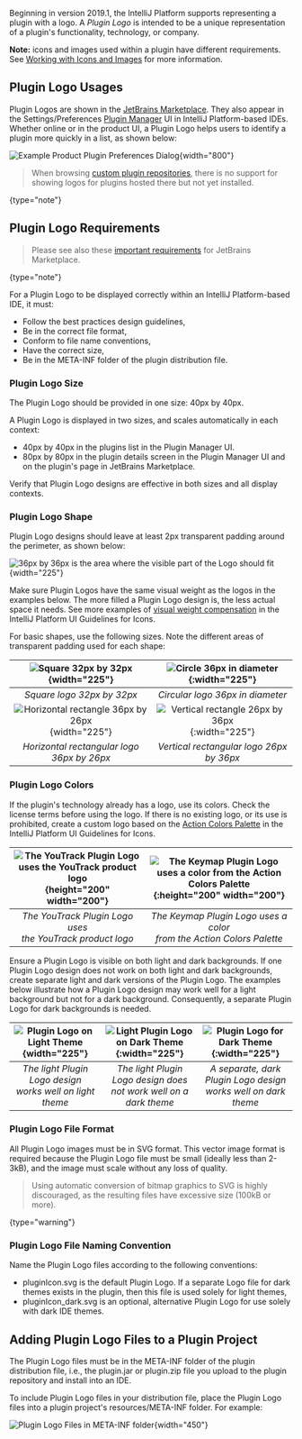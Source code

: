 [//]: # (title: Plugin Logo)

<!-- Copyright 2000-2022 JetBrains s.r.o. and other contributors. Use of this source code is governed by the Apache 2.0 license that can be found in the LICENSE file. -->

Beginning in version 2019.1, the IntelliJ Platform supports representing a plugin with a logo.
A _Plugin Logo_ is intended to be a unique representation of a plugin's functionality, technology, or company.

**Note:** icons and images used within a plugin have different requirements.
See [Working with Icons and Images](work_with_icons_and_images.md) for more information.

## Plugin Logo Usages
Plugin Logos are shown in the [JetBrains Marketplace](https://plugins.jetbrains.com).
They also appear in the Settings/Preferences [Plugin Manager](https://www.jetbrains.com/help/idea/managing-plugins.html) UI in IntelliJ Platform-based IDEs.
Whether online or in the product UI, a Plugin Logo helps users to identify a plugin more quickly in a list, as shown below:

![Example Product Plugin Preferences Dialog](plugin_prefs.png){width="800"}

> When browsing [custom plugin repositories](custom_plugin_repository.md), there is no support for showing logos for plugins hosted there but not yet installed.
>
{type="note"}

## Plugin Logo Requirements

> Please see also these [important requirements](https://plugins.jetbrains.com/docs/marketplace/plugin-overview-page.html#plugin-logo) for JetBrains Marketplace.
>
{type="note"}

For a Plugin Logo to be displayed correctly within an IntelliJ Platform-based IDE, it must:
* Follow the best practices design guidelines,
* Be in the correct file format,
* Conform to file name conventions,
* Have the correct size,
* Be in the <path>META-INF</path> folder of the plugin distribution file.

### Plugin Logo Size
The Plugin Logo should be provided in one size: 40px by 40px.

A Plugin Logo is displayed in two sizes, and scales automatically in each context:
* 40px by 40px in the plugins list in the Plugin Manager UI.
* 80px by 80px in the plugin details screen in the Plugin Manager UI and on the plugin's page in JetBrains Marketplace.

Verify that Plugin Logo designs are effective in both sizes and all display contexts.

### Plugin Logo Shape
Plugin Logo designs should leave at least 2px transparent padding around the perimeter, as shown below:

![36px by 36px is the area where the visible part of the Logo should fit](icon_size.png){width="225"}

Make sure Plugin Logos have the same visual weight as the logos in the examples below.
The more filled a Plugin Logo design is, the less actual space it needs.
See more examples of [visual weight compensation](https://jetbrains.design/intellij/principles/icons/#08) in the IntelliJ Platform UI Guidelines for Icons.

For basic shapes, use the following sizes.
Note the different areas of transparent padding used for each shape:

|            ![Square 32px by 32px](square_logo.png){width="225"}             |        ![Circle 36px in diameter](circle_logo.png){:width="225"}         |
|:---------------------------------------------------------------------------:|:------------------------------------------------------------------------:|
|                         _Square logo 32px by 32px_                          |                     _Circular logo 36px in diameter_                     |
| ![Horizontal rectangle 36px by 26px](rectangle_horizontal.png){width="225"} | ![Vertical rectangle 26px by 36px](rectangle_vertical.png){:width="225"} |
|                 _Horizontal rectangular logo 36px by 26px_                  |                 _Vertical rectangular logo 26px by 36px_                 |


### Plugin Logo Colors
If the plugin's technology already has a logo, use its colors.
Check the license terms before using the logo.
If there is no existing logo, or its use is prohibited, create a custom logo based on the [Action Colors Palette](https://jetbrains.design/intellij/principles/icons/#action-icons) in the IntelliJ Platform UI Guidelines for Icons.

| ![The YouTrack Plugin Logo uses the YouTrack product logo ](yt_logo.png){height="200" width="200"} | ![The Keymap Plugin Logo uses a color from the Action Colors Palette](keymap_logo.png){:height="200" width="200"} |
|:--------------------------------------------------------------------------------------------------:|:-----------------------------------------------------------------------------------------------------------------:|
|                   _The YouTrack Plugin Logo uses<br/>the YouTrack product logo_                    |                     _The Keymap Plugin Logo uses a color<br/>from the Action Colors Palette_                      |

Ensure a Plugin Logo is visible on both light and dark backgrounds.
If one Plugin Logo design does not work on both light and dark backgrounds, create separate light and dark versions of the Plugin Logo.
The examples below illustrate how a Plugin Logo design may work well for a light background but not for a dark background.
Consequently, a separate Plugin Logo for dark backgrounds is needed.

| ![Plugin Logo on Light Theme](light_version.png){width="225"} |    ![Light Plugin Logo on Dark Theme](dark_bad.png){:width="225"}     |     ![Plugin Logo for Dark Theme](dark_good.png){:width="225"}     |
|:-------------------------------------------------------------:|:---------------------------------------------------------------------:|:------------------------------------------------------------------:|
| _The light Plugin Logo design<br/>works well on light theme_  | _The light Plugin Logo design does<br/>not work well on a dark theme_ | _A separate, dark Plugin Logo design<br/>works well on dark theme_ |

### Plugin Logo File Format
All Plugin Logo images must be in SVG format.
This vector image format is required because the Plugin Logo file must be small (ideally less than 2-3kB), and the image must scale without any loss of quality.

> Using automatic conversion of bitmap graphics to SVG is highly discouraged, as the resulting files have excessive size (100kB or more).
>
{type="warning"}

### Plugin Logo File Naming Convention
Name the Plugin Logo files according to the following conventions:
* <path>pluginIcon.svg</path> is the default Plugin Logo.
  If a separate Logo file for dark themes exists in the plugin, then this file is used solely for light themes,
* <path>pluginIcon_dark.svg</path> is an optional, alternative Plugin Logo for use solely with dark IDE themes.

## Adding Plugin Logo Files to a Plugin Project
The Plugin Logo files must be in the <path>META-INF</path> folder of the plugin distribution file, i.e., the <path>plugin.jar</path> or <path>plugin.zip</path> file you upload to the plugin repository and install into an IDE.

To include Plugin Logo files in your distribution file, place the Plugin Logo files into a plugin project's <path>resources/META-INF</path> folder.
For example:

![Plugin Logo Files in META-INF folder](resource_directory_structure.png){width="450"}
